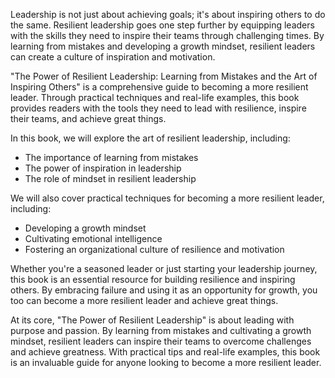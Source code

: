 Leadership is not just about achieving goals; it's about inspiring others to do the same. Resilient leadership goes one step further by equipping leaders with the skills they need to inspire their teams through challenging times. By learning from mistakes and developing a growth mindset, resilient leaders can create a culture of inspiration and motivation.

"The Power of Resilient Leadership: Learning from Mistakes and the Art of Inspiring Others" is a comprehensive guide to becoming a more resilient leader. Through practical techniques and real-life examples, this book provides readers with the tools they need to lead with resilience, inspire their teams, and achieve great things.

In this book, we will explore the art of resilient leadership, including:

* The importance of learning from mistakes
* The power of inspiration in leadership
* The role of mindset in resilient leadership

We will also cover practical techniques for becoming a more resilient leader, including:

* Developing a growth mindset
* Cultivating emotional intelligence
* Fostering an organizational culture of resilience and motivation

Whether you're a seasoned leader or just starting your leadership journey, this book is an essential resource for building resilience and inspiring others. By embracing failure and using it as an opportunity for growth, you too can become a more resilient leader and achieve great things.

At its core, "The Power of Resilient Leadership" is about leading with purpose and passion. By learning from mistakes and cultivating a growth mindset, resilient leaders can inspire their teams to overcome challenges and achieve greatness. With practical tips and real-life examples, this book is an invaluable guide for anyone looking to become a more resilient leader.
